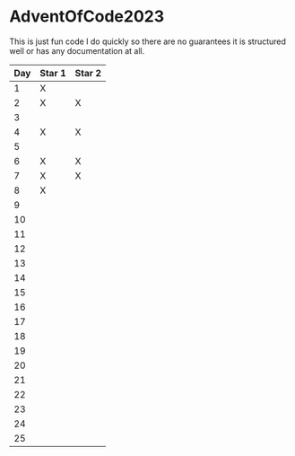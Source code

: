 # AdventOfCode2023

This is just fun code I do quickly so there are no guarantees it is structured well or has any documentation at all.

| Day | Star 1 | Star 2 |
|-----|--------|--------|
| 1   | X      |        |
| 2   | X      |    X   |
| 3   |        |        |
| 4   | X      |    X   |
| 5   |        |        |
| 6   | X      |    X   |
| 7   | X      |    X   |
| 8   | X      |        |
| 9   |        |        |
| 10  |        |        |
| 11  |        |        |
| 12  |        |        |
| 13  |        |        |
| 14  |        |        |
| 15  |        |        |
| 16  |        |        |
| 17  |        |        |
| 18  |        |        |
| 19  |        |        |
| 20  |        |        |
| 21  |        |        |
| 22  |        |        |
| 23  |        |        |
| 24  |        |        |
| 25  |        |        |
